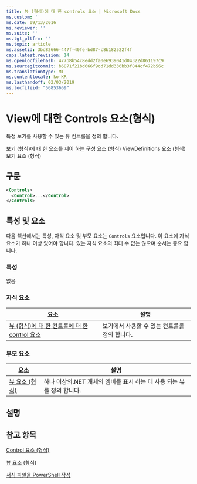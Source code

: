 ```yaml
---
title: 뷰 (형식)에 대 한 controls 요소 | Microsoft Docs
ms.custom: ''
ms.date: 09/13/2016
ms.reviewer: ''
ms.suite: ''
ms.tgt_pltfrm: ''
ms.topic: article
ms.assetid: 3bd82666-447f-40fe-bd87-c8b182522f4f
caps.latest.revision: 14
ms.openlocfilehash: 477b8b54c8edd2fa0e6939041d04322d861197c9
ms.sourcegitcommit: b6871f21bd666f9cd71dd336bb3f844cf472b56c
ms.translationtype: MT
ms.contentlocale: ko-KR
ms.lasthandoff: 02/03/2019
ms.locfileid: "56853669"
---
```

# <a name="controls-element-for-view-format"></a>View에 대한 Controls 요소(형식)

특정 보기를 사용할 수 있는 뷰 컨트롤을 정의 합니다.

보기 (형식)에 대 한 요소를 제어 하는 구성 요소 (형식) ViewDefinitions 요소 (형식) 보기 요소 (형식)

## <a name="syntax"></a>구문

```xml
<Controls>
  <Control>...</Control>
</Controls>
```

## <a name="attributes-and-elements"></a>특성 및 요소

다음 섹션에서는 특성, 자식 요소 및 부모 요소는 `Controls` 요소입니다. 이 요소에 자식 요소가 하나 이상 있어야 합니다. 있는 자식 요소의 최대 수 없는 않으며 순서는 중요 합니다.

### <a name="attributes"></a>특성

없음

### <a name="child-elements"></a>자식 요소

|요소|설명|
|-------------|-----------------|
|[뷰 (형식)에 대 한 컨트롤에 대 한 control 요소](./control-element-for-controls-for-view-format.md)|보기에서 사용할 수 있는 컨트롤을 정의 합니다.|

### <a name="parent-elements"></a>부모 요소

|요소|설명|
|-------------|-----------------|
|[뷰 요소 (형식)](./view-element-format.md)|하나 이상의.NET 개체의 멤버를 표시 하는 데 사용 되는 뷰를 정의 합니다.|

## <a name="remarks"></a>설명

## <a name="see-also"></a>참고 항목

[Control 요소 (형식)](./control-element-for-controls-for-view-format.md)

[뷰 요소 (형식)](./view-element-format.md)

[서식 파일을 PowerShell 작성](./writing-a-powershell-formatting-file.md)
